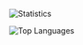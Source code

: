 ![Statistics](https://github-readme-stats.vercel.app/api?username=ashduino101&show_icons=true)

![Top Languages](https://github-readme-stats.vercel.app/api/top-langs/?username=ashduino101&show_icons=true&layout=compact)
